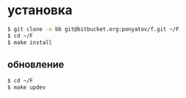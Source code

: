 # установка

```sh
$ git clone -o bb git@bitbucket.org:ponyatov/f.git ~/F
$ cd ~/F
$ make install
```

## обновление

```sh
$ cd ~/F
$ make updev
```

